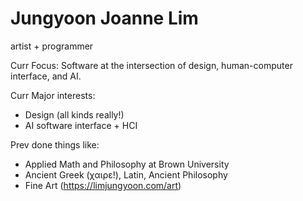 # Jungyoon Joanne Lim  

artist + programmer

Curr Focus: 
Software at the intersection of design, human-computer interface, and AI.

Curr Major interests:
- Design (all kinds really!) 
- AI software interface + HCI

Prev done things like: 
- Applied Math and Philosophy at Brown University
- Ancient Greek (χαιρε!), Latin, Ancient Philosophy
- Fine Art (https://limjungyoon.com/art) 
